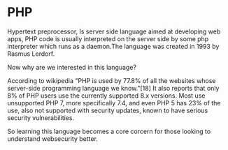 # PHP 

Hypertext preprocessor, Is server side language aimed at developing web apps, PHP code is usually interpreted on the server side by some php interpreter which runs as a daemon.The language was created in 1993 by Rasmus Lerdorf.

Now why are we interested in this language?

According to wikipedia  "PHP is used by 77.8% of all the websites whose server-side programming language we know."[18] It also reports that only 8% of PHP users use the currently supported 8.x versions. Most use unsupported PHP 7, more specifically 7.4, and even PHP 5 has 23% of the use, also not supported with security updates, known to have serious security vulnerabilities.

So learning this language becomes a core corcern for those looking to understand websecurity better.